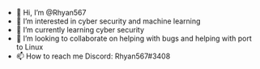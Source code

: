 - 👋 Hi, I’m @Rhyan567
- 👀 I’m interested in cyber security and machine learning
- 🌱 I’m currently learning cyber security
- 💞️ I’m looking to collaborate on helping with bugs and helping with port to Linux
- 📫 How to reach me Discord: Rhyan567#3408
